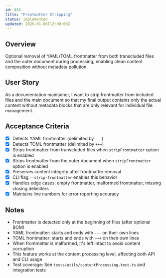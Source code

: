 ```yaml
---
id: 014
title: "Frontmatter Stripping"
status: implemented
updated: 2025-01-06T12:00:00Z
---
```


## Overview

Optional removal of YAML/TOML frontmatter from both transcluded files and the outer document during processing, enabling clean content composition without metadata pollution.

## User Story

As a documentation maintainer, I want to strip frontmatter from included files and the main document so that my final output contains only the actual content without metadata blocks that are only relevant for individual file management.

## Acceptance Criteria

- [x] Detects YAML frontmatter (delimited by `---`)
- [x] Detects TOML frontmatter (delimited by `+++`)
- [x] Strips frontmatter from transcluded files when `stripFrontmatter` option is enabled
- [x] Strips frontmatter from the outer document when `stripFrontmatter` option is enabled
- [x] Preserves content integrity after frontmatter removal
- [x] CLI flag `--strip-frontmatter` enables this behavior
- [x] Handles edge cases: empty frontmatter, malformed frontmatter, missing closing delimiters
- [x] Maintains line numbers for error reporting accuracy

## Notes

- Frontmatter is detected only at the beginning of files (after optional BOM)
- YAML frontmatter: starts and ends with `---` on their own lines
- TOML frontmatter: starts and ends with `+++` on their own lines
- When frontmatter is malformed, it's left intact to avoid content corruption
- This feature works at the content processing level, affecting both API and CLI usage
- Test coverage: See `tests/utils/contentProcessing.test.ts` and integration tests